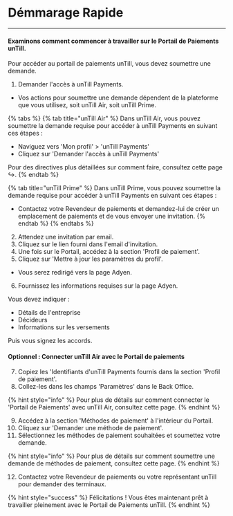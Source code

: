 # Démmarage Rapide

--------

#### Examinons comment commencer à travailler sur le Portail de Paiements unTill.

Pour accéder au portail de paiements unTill, vous devez soumettre une demande.

1. Demander l'accès à unTill Payments.

* Vos actions pour soumettre une demande dépendent de la plateforme que vous utilisez, soit unTill Air, soit unTill Prime.

{% tabs %}
{% tab title="unTill Air" %}
Dans unTill Air, vous pouvez soumettre la demande requise pour accéder à unTill Payments en suivant ces étapes :

* Naviguez vers 'Mon profil' > 'unTill Payments'
* Cliquez sur 'Demander l'accès à unTill Payments'

Pour des directives plus détaillées sur comment faire, consultez cette page ↪.
{% endtab %}

{% tab title="unTill Prime" %}
Dans unTill Prime, vous pouvez soumettre la demande requise pour accéder à unTill Payments en suivant ces étapes :

* Contactez votre Revendeur de paiements et demandez-lui de créer un emplacement de paiements et de vous envoyer une invitation.
{% endtab %}
{% endtabs %}

2. Attendez une invitation par email.
3. Cliquez sur le lien fourni dans l'email d'invitation.
4. Une fois sur le Portail, accédez à la section 'Profil de paiement'.
5. Cliquez sur 'Mettre à jour les paramètres du profil'.

* Vous serez redirigé vers la page Adyen.

6. Fournissez les informations requises sur la page Adyen.

Vous devez indiquer :

* Détails de l'entreprise
* Décideurs
* Informations sur les versements

Puis vous signez les accords.

#### Optionnel : Connecter unTill Air avec le Portail de paiements

7. Copiez les 'Identifiants d'unTill Payments fournis dans la section 'Profil de paiement'.
8. Collez-les dans les champs 'Paramètres' dans le Back Office.

{% hint style="info" %}
Pour plus de détails sur comment connecter le 'Portail de Paiements' avec unTill Air, consultez cette page.
{% endhint %}

9. Accédez à la section 'Méthodes de paiement' à l'intérieur du Portail.
10. Cliquez sur 'Demander une méthode de paiement'.
11. Sélectionnez les méthodes de paiement souhaitées et soumettez votre demande.

{% hint style="info" %}
Pour plus de détails sur comment soumettre une demande de méthodes de paiement, consultez cette page.
{% endhint %}

12. Contactez votre Revendeur de paiements ou votre représentant unTill pour demander des terminaux.

{% hint style="success" %}
Félicitations ! Vous êtes maintenant prêt à travailler pleinement avec le Portail de Paiements unTill.
{% endhint %}

